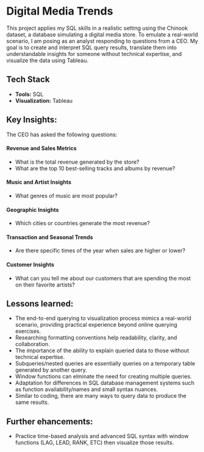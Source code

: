 # Digital Media Trends

This project applies my SQL skills in a realistic setting using the Chinook dataset, a database simulating a digital media store. To emulate a real-world scenario, I am posing as an analyst responding to questions from a CEO. My goal is to create and interpret SQL query results, translate them into understandable insights for someone without technical expertise, and visualize the data using Tableau.

## Tech Stack
- **Tools:** SQL
- **Visualization:** Tableau


## Key Insights:
The CEO has asked the following questions:
#### Revenue and Sales Metrics
- What is the total revenue generated by the store?
- What are the top 10 best-selling tracks and albums by revenue?

#### Music and Artist Insights
- What genres of music are most popular?

#### Geographic Insights
- Which cities or countries generate the most revenue?

#### Transaction and Seasonal Trends
- Are there specific times of the year when sales are higher or lower?

#### Customer Insights
- What can you tell me about our customers that are spending the most on their favorite artists?

## Lessons learned:
- The end-to-end querying to visualization process mimics a real-world scenario, providing practical experience beyond online querying exercises.
- Researching formatting conventions help readability, clarity, and collaboration.
- The importance of the ability to explain queried data to those without technical expertise.
- Subqueries/nested queries are essentially queries on a temporary table generated by another query.
- Window functions can elminate the need for creating multiple queries. 
- Adaptation for differences in SQL database management systems such as function availability/names and small syntax nuances.
- Similar to coding, there are many ways to query data to produce the same results.

## Further ehancements:
- Practice time-based analysis and advanced SQL syntax with window functions (LAG, LEAD, RANK, ETC) then visualize those results.